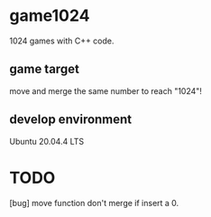 # game1024
1024 games with C++ code.

## game target
move and merge the same number to reach "1024"!
## develop environment
Ubuntu 20.04.4 LTS

# TODO
[bug] move function don't merge if insert a 0.